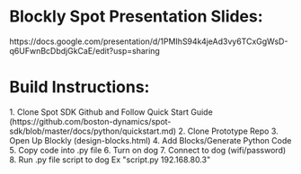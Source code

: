 

<h1>Blockly Spot Presentation Slides:</h1>
https://docs.google.com/presentation/d/1PMIhS94k4jeAd3vy6TCxGgWsD-q6UFwnBcDbdjGkCaE/edit?usp=sharing 


<h1>Build Instructions:</h1>
1. Clone Spot SDK Github and Follow Quick Start Guide (https://github.com/boston-dynamics/spot-sdk/blob/master/docs/python/quickstart.md)
2. Clone Prototype Repo
3. Open Up Blockly (design-blocks.html)
4. Add Blocks/Generate Python Code
5. Copy code into .py file
6. Turn on dog
7. Connect to dog (wifi/password)
8. Run .py file script to dog Ex "script.py 192.168.80.3"
